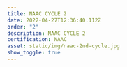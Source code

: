 ```yaml
---
title: NAAC CYCLE 2
date: 2022-04-27T12:36:40.112Z
order: "2"
description: NAAC CYCLE 2
certification: NAAC
asset: static/img/naac-2nd-cycle.jpg
show_toggle: true
---
```

